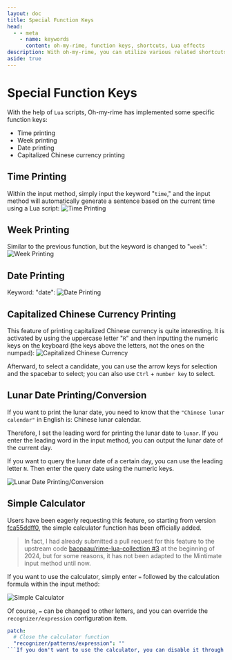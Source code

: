 ```yaml
---
layout: doc
title: Special Function Keys
head:
  - - meta
    - name: keywords
      content: oh-my-rime, function keys, shortcuts, Lua effects
description: With oh-my-rime, you can utilize various related shortcuts and function keys. Some of these function shortcuts are implemented using Lua, allowing for features like automatically inputting the current date, time, and Chinese currency in both numerals and words. These shortcuts can also be implemented within the rime input method.
aside: true
---
```


# Special Function Keys

With the help of `Lua` scripts, Oh-my-rime has implemented some specific function keys:
- Time printing
- Week printing
- Date printing
- Capitalized Chinese currency printing

## Time Printing

Within the input method, simply input the keyword "`time`," and the input method will automatically generate a sentence based on the current time using a Lua script:
![Time Printing](/image/demo/timeKey.webp)

## Week Printing

Similar to the previous function, but the keyword is changed to "`week`":
![Week Printing](/image/demo/weekKey.webp)

## Date Printing

Keyword: "date":
![Date Printing](/image/demo/dateKey.webp)

## Capitalized Chinese Currency Printing

This feature of printing capitalized Chinese currency is quite interesting. It is activated by using the uppercase letter "`R`" and then inputting the numeric keys on the keyboard (the keys above the letters, not the ones on the numpad):
![Capitalized Chinese Currency](/image/demo/rmbKey.webp)

Afterward, to select a candidate, you can use the arrow keys for selection and the spacebar to select; you can also use `Ctrl` + `number key` to select.

## Lunar Date Printing/Conversion
If you want to print the lunar date, you need to know that the `"Chinese lunar calendar"` in English is: Chinese lunar calendar.

Therefore, I set the leading word for printing the lunar date to `lunar`. If you enter the leading word in the input method, you can output the lunar date of the current day.

If you want to query the lunar date of a certain day, you can use the leading letter `N`. Then enter the query date using the numeric keys.

![Lunar Date Printing/Conversion](/image/demo/luaLunar.webp)

## Simple Calculator
Users have been eagerly requesting this feature, so starting from version [fca55ddff0](https://github.com/Mintimate/oh-my-rime/commit/fca55ddff09b88b0c022f9d883a22940659cf497), the simple calculator function has been officially added.

> In fact, I had already submitted a pull request for this feature to the upstream code [baopaau/rime-lua-collection #3](https://github.com/baopaau/rime-lua-collection/pull/3) at the beginning of 2024, but for some reasons, it has not been adapted to the Mintimate input method until now.

If you want to use the calculator, simply enter `=` followed by the calculation formula within the input method:

![Simple Calculator](/image/demo/luaCalculator.webp)

Of course, `=` can be changed to other letters, and you can override the `recognizer/expression` configuration item.

```yaml
patch:
  # Close the calculator function
  "recognizer/patterns/expression": ""
```If you don't want to use the calculator, you can disable it through custom configuration. For example, using the `double_pinyin_flypy.custom.yaml` file, add the following content: